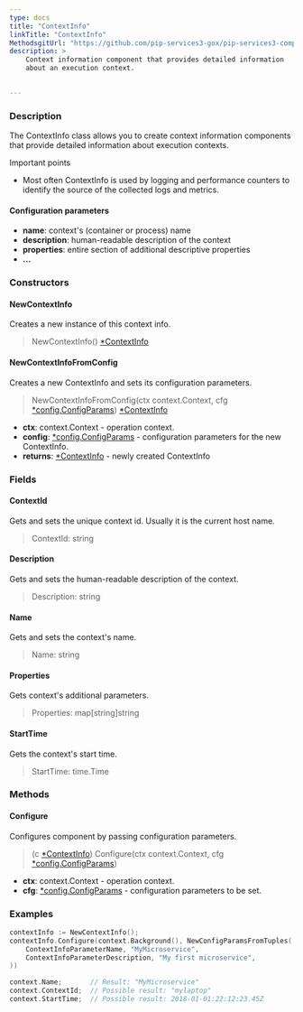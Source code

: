 ```yaml
---
type: docs
title: "ContextInfo"
linkTitle: "ContextInfo"
MethodsgitUrl: "https://github.com/pip-services3-gox/pip-services3-components-gox"
description: >
    Context information component that provides detailed information
    about an execution context.

   
---
```


### Description

The ContextInfo class allows you to create context information components that provide detailed information about execution contexts.

Important points

- Most often ContextInfo is used by logging and performance counters to identify the source of the collected logs and metrics.


#### Configuration parameters

- **name**: context's (container or process) name
- **description**: human-readable description of the context
- **properties**: entire section of additional descriptive properties
- **...**

### Constructors

#### NewContextInfo
Creates a new instance of this context info.

> NewContextInfo() [*ContextInfo]()


#### NewContextInfoFromConfig
Creates a new ContextInfo and sets its configuration parameters.

> NewContextInfoFromConfig(ctx context.Context, cfg [*config.ConfigParams](../../../commons/config/config_params)) [*ContextInfo]()

- **ctx**: context.Context - operation context.
- **config**: [*config.ConfigParams](../../../commons/config/config_params) - configuration parameters for the new ContextInfo.
- **returns**: [*ContextInfo]() - newly created ContextInfo


### Fields

<span class="hide-title-link">

#### ContextId
Gets and sets the unique context id. Usually it is the current host name.

> ContextId: string

#### Description
Gets and sets the human-readable description of the context.

> Description: string

#### Name
Gets and sets  the context's name.

> Name: string

#### Properties
Gets context's additional parameters.

> Properties: map[string]string

#### StartTime
Gets the context's start time.

> StartTime: time.Time

</span>


### Methods

#### Configure
Configures component by passing configuration parameters.

> (c [*ContextInfo]()) Configure(ctx context.Context, cfg [*config.ConfigParams](../../../commons/config/config_params))

- **ctx**: context.Context - operation context.
- **cfg**: [*config.ConfigParams](../../../commons/config/config_params) - configuration parameters to be set.


### Examples

```go
contextInfo := NewContextInfo();
contextInfo.Configure(context.Background(), NewConfigParamsFromTuples(
	ContextInfoParameterName, "MyMicroservice",
	ContextInfoParameterDescription, "My first microservice",
))

context.Name;     	// Result: "MyMicroservice"
context.ContextId;	// Possible result: "mylaptop"
context.StartTime;	// Possible result: 2018-01-01:22:12:23.45Z
```
